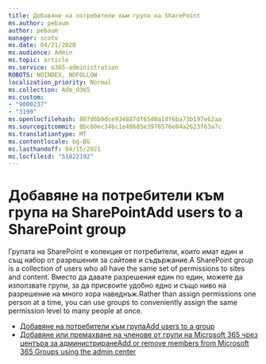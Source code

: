 ```yaml
---
title: Добавяне на потребители към група на SharePoint
ms.author: pebaum
author: pebaum
manager: scotv
ms.date: 04/21/2020
ms.audience: Admin
ms.topic: article
ms.service: o365-administration
ROBOTS: NOINDEX, NOFOLLOW
localization_priority: Normal
ms.collection: Adm_O365
ms.custom:
- "9000237"
- "3199"
ms.openlocfilehash: 807d6b9dce934887df65d0a1df6ba73b197e62aa
ms.sourcegitcommit: 8bc60ec34bc1e40685e3976576e04a2623f63a7c
ms.translationtype: MT
ms.contentlocale: bg-BG
ms.lasthandoff: 04/15/2021
ms.locfileid: "51822192"
---
```

# <a name="add-users-to-a-sharepoint-group"></a><span data-ttu-id="d60e0-102">Добавяне на потребители към група на SharePoint</span><span class="sxs-lookup"><span data-stu-id="d60e0-102">Add users to a SharePoint group</span></span>

<span data-ttu-id="d60e0-103">Групата на SharePoint е колекция от потребители, които имат един и същ набор от разрешения за сайтове и съдържание.</span><span class="sxs-lookup"><span data-stu-id="d60e0-103">A SharePoint group is a collection of users who all have the same set of permissions to sites and content.</span></span> <span data-ttu-id="d60e0-104">Вместо да давате разрешения един по един, можете да използвате групи, за да присвоите удобно едно и също ниво на разрешение на много хора наведнъж.</span><span class="sxs-lookup"><span data-stu-id="d60e0-104">Rather than assign permissions one person at a time, you can use groups to conveniently assign the same permission level to many people at once.</span></span>

- [<span data-ttu-id="d60e0-105">Добавяне на потребители към група</span><span class="sxs-lookup"><span data-stu-id="d60e0-105">Add users to a group</span></span>](https://docs.microsoft.com/sharepoint/customize-sharepoint-site-permissions#add-users-to-a-group)
- [<span data-ttu-id="d60e0-106">Добавяне или премахване на членове от групи на Microsoft 365 чрез центъра за администриране</span><span class="sxs-lookup"><span data-stu-id="d60e0-106">Add or remove members from Microsoft 365 Groups using the admin center</span></span>](https://docs.microsoft.com/microsoft-365/admin/create-groups/add-or-remove-members-from-groups)